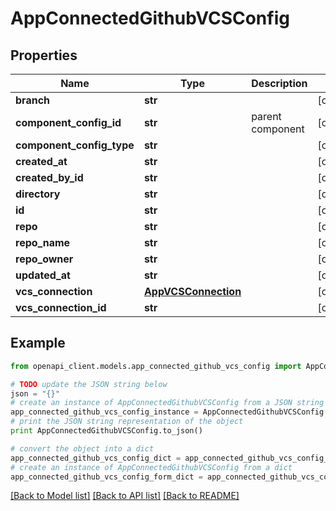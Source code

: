 # AppConnectedGithubVCSConfig


## Properties

Name | Type | Description | Notes
------------ | ------------- | ------------- | -------------
**branch** | **str** |  | [optional] 
**component_config_id** | **str** | parent component | [optional] 
**component_config_type** | **str** |  | [optional] 
**created_at** | **str** |  | [optional] 
**created_by_id** | **str** |  | [optional] 
**directory** | **str** |  | [optional] 
**id** | **str** |  | [optional] 
**repo** | **str** |  | [optional] 
**repo_name** | **str** |  | [optional] 
**repo_owner** | **str** |  | [optional] 
**updated_at** | **str** |  | [optional] 
**vcs_connection** | [**AppVCSConnection**](AppVCSConnection.md) |  | [optional] 
**vcs_connection_id** | **str** |  | [optional] 

## Example

```python
from openapi_client.models.app_connected_github_vcs_config import AppConnectedGithubVCSConfig

# TODO update the JSON string below
json = "{}"
# create an instance of AppConnectedGithubVCSConfig from a JSON string
app_connected_github_vcs_config_instance = AppConnectedGithubVCSConfig.from_json(json)
# print the JSON string representation of the object
print AppConnectedGithubVCSConfig.to_json()

# convert the object into a dict
app_connected_github_vcs_config_dict = app_connected_github_vcs_config_instance.to_dict()
# create an instance of AppConnectedGithubVCSConfig from a dict
app_connected_github_vcs_config_form_dict = app_connected_github_vcs_config.from_dict(app_connected_github_vcs_config_dict)
```
[[Back to Model list]](../README.md#documentation-for-models) [[Back to API list]](../README.md#documentation-for-api-endpoints) [[Back to README]](../README.md)



